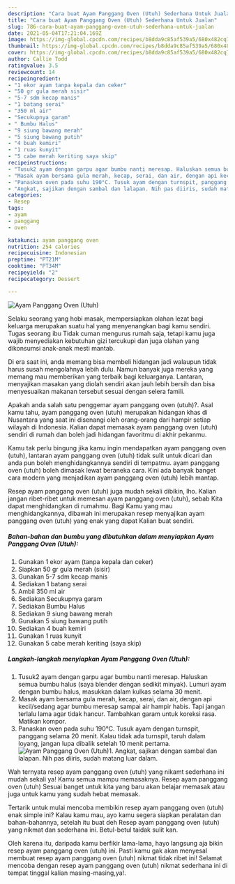 ```yaml
---
description: "Cara buat Ayam Panggang Oven (Utuh) Sederhana Untuk Jualan"
title: "Cara buat Ayam Panggang Oven (Utuh) Sederhana Untuk Jualan"
slug: 786-cara-buat-ayam-panggang-oven-utuh-sederhana-untuk-jualan
date: 2021-05-04T17:21:04.169Z
image: https://img-global.cpcdn.com/recipes/b8dda9c85af539a5/680x482cq70/ayam-panggang-oven-utuh-foto-resep-utama.jpg
thumbnail: https://img-global.cpcdn.com/recipes/b8dda9c85af539a5/680x482cq70/ayam-panggang-oven-utuh-foto-resep-utama.jpg
cover: https://img-global.cpcdn.com/recipes/b8dda9c85af539a5/680x482cq70/ayam-panggang-oven-utuh-foto-resep-utama.jpg
author: Callie Todd
ratingvalue: 3.5
reviewcount: 14
recipeingredient:
- "1 ekor ayam tanpa kepala dan ceker"
- "50 gr gula merah sisir"
- "5-7 sdm kecap manis"
- "1 batang serai"
- "350 ml air"
- "Secukupnya garam"
- " Bumbu Halus"
- "9 siung bawang merah"
- "5 siung bawang putih"
- "4 buah kemiri"
- "1 ruas kunyit"
- "5 cabe merah keriting saya skip"
recipeinstructions:
- "Tusuk2 ayam dengan garpu agar bumbu nanti meresap. Haluskan semua bumbu halus (saya blender dengan sedikit minyak). Lumuri ayam dengan bumbu halus, masukkan dalam kulkas selama 30 menit."
- "Masak ayam bersama gula merah, kecap, serai, dan air, dengan api kecil/sedang agar bumbu meresap sampai air hampir habis. Tapi jangan terlalu lama agar tidak hancur. Tambahkan garam untuk koreksi rasa. Matikan kompor."
- "Panaskan oven pada suhu 190°C. Tusuk ayam dengan turnspit, panggang selama 20 menit. Kalau tidak ada turnspit, taruh dalam loyang, jangan lupa dibalik setelah 10 menit pertama."
- "Angkat, sajikan dengan sambal dan lalapan. Nih pas diiris, sudah matang luar dalam."
categories:
- Resep
tags:
- ayam
- panggang
- oven

katakunci: ayam panggang oven 
nutrition: 254 calories
recipecuisine: Indonesian
preptime: "PT21M"
cooktime: "PT34M"
recipeyield: "2"
recipecategory: Dessert

---
```



![Ayam Panggang Oven (Utuh)](https://img-global.cpcdn.com/recipes/b8dda9c85af539a5/680x482cq70/ayam-panggang-oven-utuh-foto-resep-utama.jpg)

Selaku seorang yang hobi masak, mempersiapkan olahan lezat bagi keluarga merupakan suatu hal yang menyenangkan bagi kamu sendiri. Tugas seorang ibu Tidak cuman mengurus rumah saja, tetapi kamu juga wajib menyediakan kebutuhan gizi tercukupi dan juga olahan yang dikonsumsi anak-anak mesti mantab.

Di era  saat ini, anda memang bisa membeli hidangan jadi walaupun tidak harus susah mengolahnya lebih dulu. Namun banyak juga mereka yang memang mau memberikan yang terbaik bagi keluarganya. Lantaran, menyajikan masakan yang diolah sendiri akan jauh lebih bersih dan bisa menyesuaikan makanan tersebut sesuai dengan selera famili. 



Apakah anda salah satu penggemar ayam panggang oven (utuh)?. Asal kamu tahu, ayam panggang oven (utuh) merupakan hidangan khas di Nusantara yang saat ini disenangi oleh orang-orang dari hampir setiap wilayah di Indonesia. Kalian dapat memasak ayam panggang oven (utuh) sendiri di rumah dan boleh jadi hidangan favoritmu di akhir pekanmu.

Kamu tak perlu bingung jika kamu ingin mendapatkan ayam panggang oven (utuh), lantaran ayam panggang oven (utuh) tidak sulit untuk dicari dan anda pun boleh menghidangkannya sendiri di tempatmu. ayam panggang oven (utuh) boleh dimasak lewat beraneka cara. Kini ada banyak banget cara modern yang menjadikan ayam panggang oven (utuh) lebih mantap.

Resep ayam panggang oven (utuh) juga mudah sekali dibikin, lho. Kalian jangan ribet-ribet untuk memesan ayam panggang oven (utuh), sebab Kita dapat menghidangkan di rumahmu. Bagi Kamu yang mau menghidangkannya, dibawah ini merupakan resep menyajikan ayam panggang oven (utuh) yang enak yang dapat Kalian buat sendiri.

<!--inarticleads1-->

##### Bahan-bahan dan bumbu yang dibutuhkan dalam menyiapkan Ayam Panggang Oven (Utuh):

1. Gunakan 1 ekor ayam (tanpa kepala dan ceker)
1. Siapkan 50 gr gula merah (sisir)
1. Gunakan 5-7 sdm kecap manis
1. Sediakan 1 batang serai
1. Ambil 350 ml air
1. Sediakan Secukupnya garam
1. Sediakan  Bumbu Halus
1. Sediakan 9 siung bawang merah
1. Gunakan 5 siung bawang putih
1. Sediakan 4 buah kemiri
1. Gunakan 1 ruas kunyit
1. Gunakan 5 cabe merah keriting (saya skip)




<!--inarticleads2-->

##### Langkah-langkah menyiapkan Ayam Panggang Oven (Utuh):

1. Tusuk2 ayam dengan garpu agar bumbu nanti meresap. Haluskan semua bumbu halus (saya blender dengan sedikit minyak). Lumuri ayam dengan bumbu halus, masukkan dalam kulkas selama 30 menit.
1. Masak ayam bersama gula merah, kecap, serai, dan air, dengan api kecil/sedang agar bumbu meresap sampai air hampir habis. Tapi jangan terlalu lama agar tidak hancur. Tambahkan garam untuk koreksi rasa. Matikan kompor.
1. Panaskan oven pada suhu 190°C. Tusuk ayam dengan turnspit, panggang selama 20 menit. Kalau tidak ada turnspit, taruh dalam loyang, jangan lupa dibalik setelah 10 menit pertama.
<img src="//assets-global.cpcdn.com/assets/icons/button_play-2c75c40dde080a61004c1f40b05d8f140eaff45d7e9e6481dc71c63d2e7c4909.png" alt="Ayam Panggang Oven (Utuh)">1. Angkat, sajikan dengan sambal dan lalapan. Nih pas diiris, sudah matang luar dalam.




Wah ternyata resep ayam panggang oven (utuh) yang nikamt sederhana ini mudah sekali ya! Kamu semua mampu memasaknya. Resep ayam panggang oven (utuh) Sesuai banget untuk kita yang baru akan belajar memasak atau juga untuk kamu yang sudah hebat memasak.

Tertarik untuk mulai mencoba membikin resep ayam panggang oven (utuh) enak simple ini? Kalau kamu mau, ayo kamu segera siapkan peralatan dan bahan-bahannya, setelah itu buat deh Resep ayam panggang oven (utuh) yang nikmat dan sederhana ini. Betul-betul taidak sulit kan. 

Oleh karena itu, daripada kamu berfikir lama-lama, hayo langsung aja bikin resep ayam panggang oven (utuh) ini. Pasti kamu gak akan menyesal membuat resep ayam panggang oven (utuh) nikmat tidak ribet ini! Selamat mencoba dengan resep ayam panggang oven (utuh) nikmat sederhana ini di tempat tinggal kalian masing-masing,ya!.

